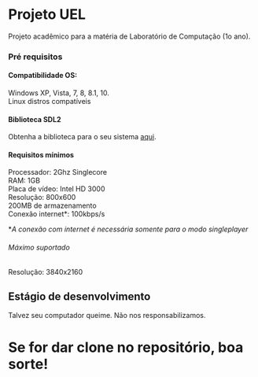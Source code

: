 # Projeto UEL

Projeto acadêmico para a matéria de Laboratório de Computação (1o ano).

### Pré requisitos

#### **Compatibilidade OS:** 
Windows XP, Vista, 7, 8, 8.1, 10. <br>
Linux distros compatíveis

#### **Biblioteca SDL2**
Obtenha a biblioteca para o seu sistema [aqui](https://www.libsdl.org/download-2.0.php).

#### **Requisitos mínimos**
Processador: 2Ghz Singlecore <br>
RAM: 1GB <br>
Placa de vídeo: Intel HD 3000 <br>
Resolução: 800x600 <br>
200MB de armazenamento <br>
Conexão internet*: 100kbps/s

**A conexão com internet é necessária somente para o modo singleplayer*

###### Máximo suportado
Resolução: 3840x2160


## Estágio de desenvolvimento

Talvez seu computador queime. Não nos responsabilizamos. <br>
# Se for dar clone no repositório, boa sorte!
